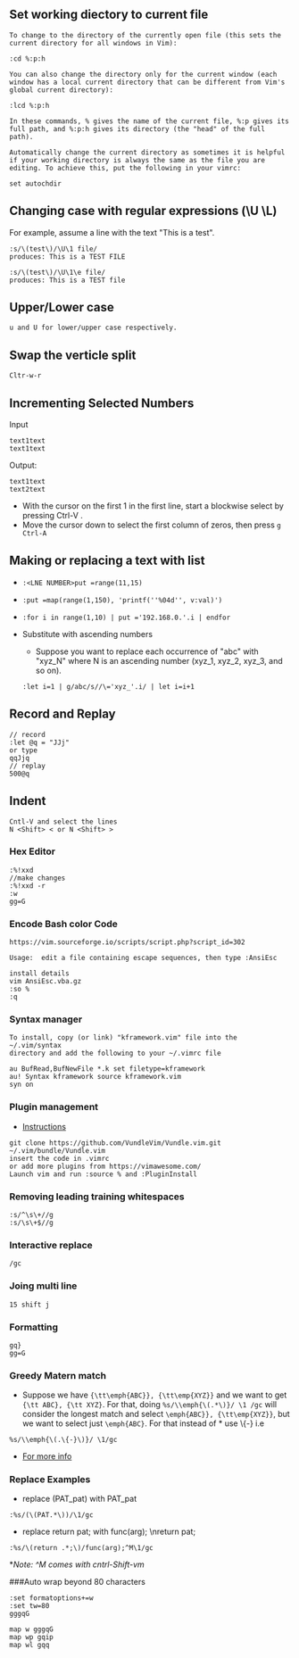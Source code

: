 ## Set working diectory to current file
```
To change to the directory of the currently open file (this sets the current directory for all windows in Vim):

:cd %:p:h

You can also change the directory only for the current window (each window has a local current directory that can be different from Vim's global current directory):

:lcd %:p:h

In these commands, % gives the name of the current file, %:p gives its full path, and %:p:h gives its directory (the "head" of the full path).

Automatically change the current directory as sometimes it is helpful if your working directory is always the same as the file you are editing. To achieve this, put the following in your vimrc:

set autochdir
```


## Changing case with regular expressions (\U \L)
For example, assume a line with the text "This is a test".
```
:s/\(test\)/\U\1 file/
produces: This is a TEST FILE

:s/\(test\)/\U\1\e file/
produces: This is a TEST file
```

## Upper/Lower case
```
u and U for lower/upper case respectively.
```

## Swap the verticle split
`Cltr-w-r`

## Incrementing Selected Numbers
Input
```
text1text
text1text
```
Output:
```
text1text
text2text
```

 - With the cursor on the first 1 in the first line, start a blockwise select by pressing Ctrl-V .
- Move the cursor down to select the first column of zeros, then press `g Ctrl-A`

## Making or replacing a text  with list

  - `:<LNE NUMBER>put =range(11,15)`
  - `:put =map(range(1,150), 'printf(''%04d'', v:val)')`
  - `:for i in range(1,10) | put ='192.168.0.'.i | endfor`

 - Substitute with ascending numbers
   - Suppose you want to replace each occurrence of "abc" with "xyz_N" where N is an ascending number (xyz_1, xyz_2,  xyz_3, and so on).

   `:let i=1 | g/abc/s//\='xyz_'.i/ | let i=i+1`

## Record and Replay
```
// record
:let @q = "JJj"
or type
qqJjq
// replay
500@q
```

## Indent
```
Cntl-V and select the lines
N <Shift> < or N <Shift> >
```

### Hex Editor
```
:%!xxd
//make changes
:%!xxd -r
:w
gg=G
```


### Encode Bash color Code
```
https://vim.sourceforge.io/scripts/script.php?script_id=302

Usage:  edit a file containing escape sequences, then type :AnsiEsc

install details
vim AnsiEsc.vba.gz
:so %
:q
```
### Syntax manager
```
To install, copy (or link) "kframework.vim" file into the ~/.vim/syntax
directory and add the following to your ~/.vimrc file

au BufRead,BufNewFile *.k set filetype=kframework
au! Syntax kframework source kframework.vim
syn on
```

### Plugin management
  - [Instructions](https://github.com/VundleVim/Vundle.vim)

```
git clone https://github.com/VundleVim/Vundle.vim.git ~/.vim/bundle/Vundle.vim
insert the code in .vimrc
or add more plugins from https://vimawesome.com/
Launch vim and run :source % and :PluginInstall
```


### Removing leading training whitespaces
```
:s/^\s\+//g
:s/\s\+$//g
```
### Interactive replace
``` /gc ```

### Joing multi line
``` 15 shift j ```

### Formatting
```
gq}
gg=G
```


### Greedy Matern match
- Suppose we have `{\tt\emph{ABC}}, {\tt\emp{XYZ}}` and we want to get `{\tt
  ABC}, {\tt XYZ}`. For that, doing `%s/\\emph{\(.*\)}/ \1 /gc` will consider
  the longest match and select `\emph{ABC}}, {\tt\emp{XYZ}}`, but we want to
  select just `\emph{ABC}`. For that instead of * use \\{-} i.e
```
%s/\\emph{\(.\{-}\)}/ \1/gc
```
- [For more info](http://vim.1045645.n5.nabble.com/non-greedy-pattern-matching-td1153340.html)

### Replace Examples
- replace (PAT_pat) with PAT_pat
```
:%s/(\(PAT.*\))/\1/gc
```
- replace return pat;  with func(arg); \nreturn  pat;
```
:%s/\(return .*;\)/func(arg);^M\1/gc
```
**Note: ^M comes with cntrl-Shift-vm*

###Auto wrap beyond 80 characters
```
:set formatoptions+=w
:set tw=80
gggqG

map w gggqG
map wp gqip
map wl gqq
```
